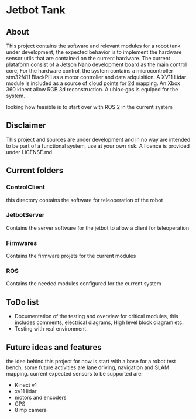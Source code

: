 
# Jetbot Tank
## About
This project contains the software and relevant modules for a robot tank under development, the expected behavior is to implement the hardware sensor utils that are contained on the current hardware. The current plataform consist of a Jetson Nano development board as the main control core, For the hardware control, the system contains a microcontroller stm32f411 BlackPill as a motor controller and data adquisition. A XV11 Lidar module is included as a source of cloud points for 2d mapping. An Xbox 360 kinect allow RGB 3d reconstruction. A ublox-gps is equiped for the system. 

looking how feasible is to start over with ROS 2 in the current system


## Disclaimer
This project and sources are under development and in  no way are intended to be part of a functional system, use at your own risk.
A licence is provided under LICENSE.md 

## Current folders
### ControlClient
this directory contains the software for teleoperation of the robot
### JetbotServer
Contains the server software for the jetbot to allow a client for teleoperation
### Firmwares
Contains the firmware projets for the current modules
### ROS
Contains the needed modules configured for the current system

## ToDo list
- Documentation of the testing and overview for critical modules, this includes comments, electrical diagrams, High level block diagram etc.
- Testing with real environment.

## Future ideas and features
the idea behind this project for now is start with a base for a robot test bench, some future
activities are lane driving, navigation and SLAM mapping. current expected sensors to be supported are:
- Kinect v1
- xv11 lidar
- motors and encoders
- GPS
- 8 mp camera